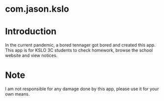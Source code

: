 # com.jason.kslo
Introduction
============
In the current pandemic, a bored tennager got bored and created this app. This app is for KSLO 3C students to check homework, browse the school website and view notices.

Note
====
I am not responsible for any damage done by this app, please use it for your own means.
